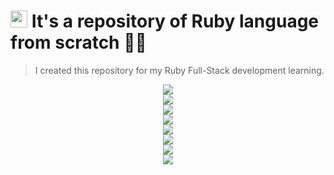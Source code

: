 # <img src="https://cdn.worldvectorlogo.com/logos/ruby.svg" height="27"> It's a repository of Ruby language from scratch 💎🔢

<blockquote>I created this repository for my Ruby Full-Stack development learning.</blockquote>

<div align="center"><a href="https://github.com/IsaacAlves7/ruby-programming"><img src="https://www.bacancytechnology.com/blog/wp-content/uploads/2017/05/Banner.jpg"></a></div>
<div align="center"><a href="https://github.com/IsaacAlves7/ruby-programming"><img src="https://a.storyblok.com/f/42908/256x256/a3b8b23d35/ruby1.png"></a></div>
<div align="center"><a href="https://github.com/IsaacAlves7/ruby-programming"><img src="https://techwynd.com/system/blog_posts/covers/000/000/004/original/ruby-on-rails.jpg?1482447851"></a></div>
<div align="center"><a href="https://github.com/IsaacAlves7/ruby-programming"><img src="https://www.bacancytechnology.com/blog/wp-content/uploads/2019/12/banner.jpg"></a></div>
<div align="center"><a href="https://github.com/IsaacAlves7/ruby-programming"><img src="https://www.mobiloitte.com/images/ruby-on-rails-banner.png"></a></div>
<div align="center"><a href="https://github.com/IsaacAlves7/ruby-programming"><img src="https://www.ruby-toolbox.com/assets/startpage/main-7ad955b6ad6dee9fb7c7bc56ad1a9c00bbfe8ae0f0ddaeacb233f5e32727c7e3.png"></a></div>
<div align="center"><a href="https://github.com/IsaacAlves7/ruby-programming"><img src="https://www.ruby-toolbox.com/assets/startpage/box-fa44e6399af516d2641d0f88ee7d18760a7973181b568f40e86a1e441e03a83a.png"></a></div>
<div align="center"><a href="https://github.com/IsaacAlves7/ruby-programming"><img src="https://blogvaronis2.wpengine.com/wp-content/uploads/2019/08/programming-language-ruby@2x.png"></a></div>






